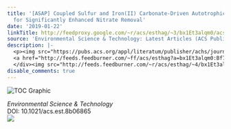 ```yaml
---
title: '[ASAP] Coupled Sulfur and Iron(II) Carbonate-Driven Autotrophic Denitrification
  for Significantly Enhanced Nitrate Removal'
date: '2019-01-22'
linkTitle: http://feedproxy.google.com/~r/acs/esthag/~3/bx1Et3alqm0/acs.est.8b06865
source: 'Environmental Science & Technology: Latest Articles (ACS Publications)'
description: |-
  <p><img src="https://pubs.acs.org/appl/literatum/publisher/achs/journals/content/esthag/0/esthag.ahead-of-print/acs.est.8b06865/20190122/images/medium/es-2018-068658_0006.gif" alt="TOC Graphic"/></p><div><cite>Environmental Science & Technology</cite></div><div>DOI: 10.1021/acs.est.8b06865</div><div class="feedflare">
  <a href="http://feeds.feedburner.com/~ff/acs/esthag?a=bx1Et3alqm0:Bf7fDDz3UPw:yIl2AUoC8zA"><img src="http://feeds.feedburner.com/~ff/acs/esthag?d=yIl2AUoC8zA" border="0"></img></a>
  </div><img src="http://feeds.feedburner.com/~r/acs/esthag/~4/bx1Et3alqm0" height="1" width="1" ...
disable_comments: true
---
```

<p><img src="https://pubs.acs.org/appl/literatum/publisher/achs/journals/content/esthag/0/esthag.ahead-of-print/acs.est.8b06865/20190122/images/medium/es-2018-068658_0006.gif" alt="TOC Graphic"/></p><div><cite>Environmental Science & Technology</cite></div><div>DOI: 10.1021/acs.est.8b06865</div><div class="feedflare">
<a href="http://feeds.feedburner.com/~ff/acs/esthag?a=bx1Et3alqm0:Bf7fDDz3UPw:yIl2AUoC8zA"><img src="http://feeds.feedburner.com/~ff/acs/esthag?d=yIl2AUoC8zA" border="0"></img></a>
</div><img src="http://feeds.feedburner.com/~r/acs/esthag/~4/bx1Et3alqm0" height="1" width="1" ...